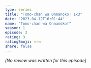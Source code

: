 ```yaml
---
type: series
title: "Tomo-chan wa Onnanoko! 1x3"
date: "2023-04-12T16:01:44"
name: "Tomo-chan wa Onnanoko!"
season: 1
episode: 3
rating: 3
ratingEmoji: ⭐️⭐️⭐️
share: false
---
```


_[No review was written for this episode]_
